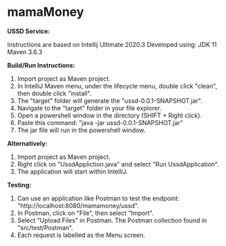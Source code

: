 # mamaMoney

<b>USSD Service:</b>

Instructions are based on Intellij Ultimate 2020.3
Developed using:
JDK 11
Maven 3.6.3

<b>Build/Run Instructions:</b>
1. Import project as Maven project.
2. In IntelliJ Maven menu, under the lifecycle menu, double click "clean", then double click "install".
3. The "target" folder will generate the "ussd-0.0.1-SNAPSHOT.jar".
4. Navigate to the "target" folder in your file explorer.
5. Open a powershell window in the directory (SHIFT + Right click).
6. Paste this command: "java -jar ussd-0.0.1-SNAPSHOT.jar"
7. The jar file will run in the powershell window.

<b>Alternatively:</b>
1. Import project as Maven project.
2. Right click on "UssdAppliction.java" and select "Run UssdApplication".
3. The application will start within IntelliJ.

<b>Testing:</b>
1. Can use an application like Postman to test the endpoint: "http://localhost:8080/mamamoney/ussd".
2. In Postman, click on "File", then select "Import".
3. Select "Upload Files" in Postman. The Postman collection found in "src/test/Postman".
5. Each request is labelled as the Menu screen.
